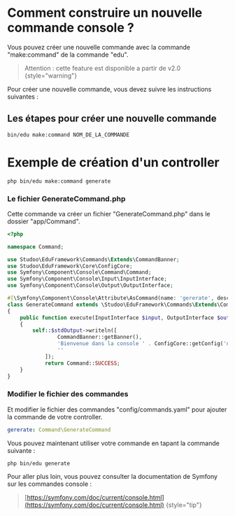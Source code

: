 # Comment construire un nouvelle commande console ?

Vous pouvez créer une nouvelle commande avec la commande "make:command" de la commande "edu".

> Attention : cette feature est disponible a partir de v2.0
> {style="warning"}

Pour créer une nouvelle commande, vous devez suivre les instructions suivantes :

## Les étapes pour créer une nouvelle commande

```shell
bin/edu make:command NOM_DE_LA_COMMANDE
```

# Exemple de création d'un controller

```Shell
php bin/edu make:command generate
```

### Le fichier GenerateCommand.php
Cette commande va créer un fichier "GenerateCommand.php" dans le dossier "app/Command". 

```php
<?php

namespace Command;

use Studoo\EduFramework\Commands\Extends\CommandBanner;
use Studoo\EduFramework\Core\ConfigCore;
use Symfony\Component\Console\Command\Command;
use Symfony\Component\Console\Input\InputInterface;
use Symfony\Component\Console\Output\OutputInterface;

#[\Symfony\Component\Console\Attribute\AsCommand(name: 'gererate', description: 'Renseigner la description de la commande gererate')]
class GenerateCommand extends \Studoo\EduFramework\Commands\Extends\CommandManage
{
	public function execute(InputInterface $input, OutputInterface $output): int
	{
		self::$stdOutput->writeln([
		        CommandBanner::getBanner(),
		        'Bienvenue dans la console ' . ConfigCore::getConfig('name'),
		        ''
		    ]);
		    return Command::SUCCESS;
	}
}
```

### Modifier le fichier des commandes
Et modifier le fichier des commandes "config/commands.yaml" pour ajouter la commande de votre controller.

```yaml
gererate: Command\GenerateCommand
```

Vous pouvez maintenant utiliser votre commande en tapant la commande suivante :

```Shell
php bin/edu generate
```

Pour aller plus loin, vous pouvez consulter la documentation de Symfony sur les commandes console :

> [https://symfony.com/doc/current/console.html](https://symfony.com/doc/current/console.html)
{style="tip"}
